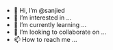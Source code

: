- 👋 Hi, I’m @sanjied
- 👀 I’m interested in ...
- 🌱 I’m currently learning ...
- 💞️ I’m looking to collaborate on ...
- 📫 How to reach me ...

<!---
sanjied/sanjied is a ✨ special ✨ repository because its `README.md` (this file) appears on your GitHub profile.
You can click the Preview link to take a look at your changes.
--->
